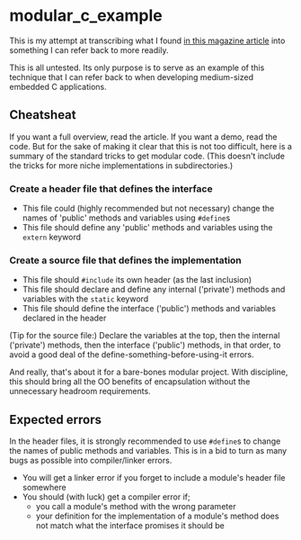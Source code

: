 # modular_c_example

This is my attempt at transcribing what I found [in this magazine article](https://www.embedded.com/modular-programming-in-c/) into something I can refer back to more readily.

This is all untested. Its only purpose is to serve as an example of this technique that I can refer back to when developing medium-sized embedded C applications.

## Cheatsheat

If you want a full overview, read the article. If you want a demo, read the code. But for the sake of making it clear that this is not too difficult, here is a summary of the standard tricks to get modular code. (This doesn't include the tricks for more niche implementations in subdirectories.)

### Create a header file that defines the interface
- This file could (highly recommended but not necessary) change the names of 'public' methods and variables using `#define`s
- This file should define any 'public' methods and variables using the `extern` keyword

### Create a source file that defines the implementation
- This file should `#include` its own header (as the last inclusion)
- This file should declare and define any internal ('private') methods and variables with the `static` keyword
- This file should define the interface ('public') methods and variables declared in the header

(Tip for the source file:) Declare the variables at the top, then the internal ('private') methods, then the interface ('public') methods, in that order, to avoid a good deal of the define-something-before-using-it errors.

And really, that's about it for a bare-bones modular project. With discipline, this should bring all the OO benefits of encapsulation without the unnecessary headroom requirements.

## Expected errors

In the header files, it is strongly recommended to use `#define`s to change the names of public methods and variables. This is in a bid to turn as many bugs as possible into compiler/linker errors.
- You will get a linker error if you forget to include a module's header file somewhere
- You should (with luck) get a compiler error if;
	* you call a module's method with the wrong parameter
	* your definition for the implementation of a module's method does not match what the interface promises it should be